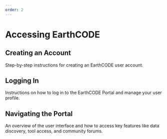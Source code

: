 ```yaml
---
order: 2
---
```

# Accessing EarthCODE

## Creating an Account
Step-by-step instructions for creating an EarthCODE user account.

## Logging In
Instructions on how to log in to the EarthCODE Portal and manage your user profile.

## Navigating the Portal
An overview of the user interface and how to access key features like data discovery, tool access, and community forums.

